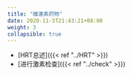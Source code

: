 ```yaml
---
title: "雌激素药物"
date: 2020-11-5T21:43:21+08:00
weight: 3
collapsible: true
---
```


- [HRT总述]({{< ref "../HRT" >}})
- [进行激素检查]({{< ref "../check" >}})
